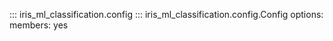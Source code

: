 ::: iris_ml_classification.config
::: iris_ml_classification.config.Config
    options:
      members: yes
